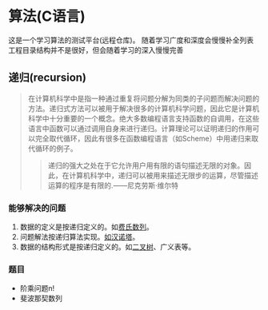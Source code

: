# 算法(C语言)

这是一个学习算法的测试平台(远程仓库)。
随着学习广度和深度会慢慢补全列表
工程目录结构并不是很好，但会随着学习的深入慢慢完善

## 递归(recursion)

>在计算机科学中是指一种通过重复将问题分解为同类的子问题而解决问题的方法。递归式方法可以被用于解决很多的计算机科学问题，因此它是计算机科学中十分重要的一个概念。绝大多数编程语言支持函数的自调用，在这些语言中函数可以通过调用自身来进行递归。计算理论可以证明递归的作用可以完全取代循环，因此有很多在函数编程语言（如Scheme）中用递归来取代循环的例子。
>
>>递归的强大之处在于它允许用户用有限的语句描述无限的对象。因此，在计算机科学中，递归可以被用来描述无限步的运算，尽管描述运算的程序是有限的.——尼克劳斯·维尔特

### 能够解决的问题

1. 数据的定义是按递归定义的。如[费氏数列](https://zh.wikipedia.org/wiki/%E8%B2%BB%E6%B0%8F%E6%95%B8%E5%88%97)。
2. 问题解法按递归算法实现。[如汉诺塔](https://zh.wikipedia.org/wiki/%E6%B1%89%E8%AF%BA%E5%A1%94)。
3. 数据的结构形式是按递归定义的。如[二叉树](https://zh.wikipedia.org/wiki/%E4%BA%8C%E5%8F%89%E6%A0%91)、广义表等。

### 题目

- 阶乘问题n!
- 斐波那契数列
  
